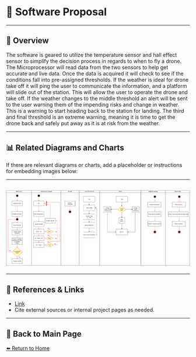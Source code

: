 # 📝 **Software Proposal**

---

## 📖 **Overview**  
The software is geared to utilize the temperature sensor and hall effect sensor to simplify the decision process in regards to when to fly a drone. The Microprocessor will read data from the two sensors to help get accurate and live data. Once the data is acquired it will check to see if the conditions fall into pre-assigned thresholds. If the weather is ideal for drone take off it will ping the user to communicate the information, and a platform will slide out of the station. This will allow the user to operate the drone and take off. If the weather changes to the middle threshold an alert will be sent to the user warning them of the impending risks and change in weather. This is a warning to start heading back to the station for landing. The third and final threshold is an extreme warning, meaning it is time to get the drone back and safely put away as it is at risk from the weather. 

---

## 📊 **Related Diagrams and Charts**  
If there are relevant diagrams or charts, add a placeholder or instructions for embedding images below:

---
![Diagram Title](./image/Software-Proposal.png)
---

---

## 🔗 **References & Links**  
- [Link](https://app.diagrams.net/#G1xlFvtV_mzvnqlJUobaKzlR6I_mj8l-aW#%7B%22pageId%22%3A%22e7e014a7-5840-1c2e-5031-d8a46d1fe8dd%22%7D)  
- Cite external sources or internal project pages as needed.  

---

## 🔄 **Back to Main Page**  
[⬅️ Return to Home](./index.md)
```
